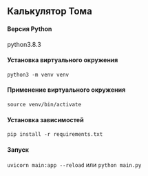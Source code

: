 ## Калькулятор Тома

#### Версия Python
python3.8.3
#### Установка виртуального окружения
`python3 -m venv venv`
#### Применение виртуального окружения
`source venv/bin/activate`
#### Установка зависимостей
`pip install -r requirements.txt`

#### Запуск
`uvicorn main:app --reload`
или
`python main.py`
